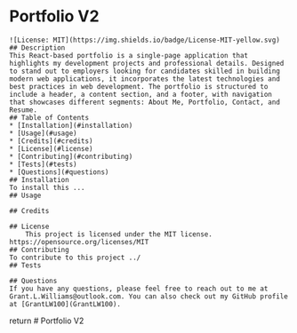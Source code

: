 # Portfolio V2
    ![License: MIT](https://img.shields.io/badge/License-MIT-yellow.svg)
    ## Description
    This React-based portfolio is a single-page application that highlights my development projects and professional details. Designed to stand out to employers looking for candidates skilled in building modern web applications, it incorporates the latest technologies and best practices in web development. The portfolio is structured to include a header, a content section, and a footer, with navigation that showcases different segments: About Me, Portfolio, Contact, and Resume.
    ## Table of Contents
    * [Installation](#installation)
    * [Usage](#usage)
    * [Credits](#credits)
    * [License](#license)
    * [Contributing](#contributing)
    * [Tests](#tests)
    * [Questions](#questions)
    ## Installation
    To install this ...
    ## Usage
    
    ## Credits
    
    ## License
        This project is licensed under the MIT license.
    https://opensource.org/licenses/MIT
    ## Contributing
    To contribute to this project ../
    ## Tests
    
    ## Questions
    If you have any questions, please feel free to reach out to me at Grant.L.Williams@outlook.com. You can also check out my GitHub profile at [GrantLW100](GrantLW100).
  return # Portfolio V2
